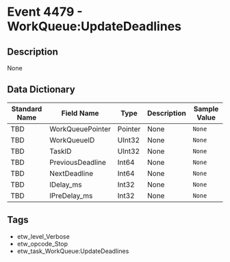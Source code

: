 # Event 4479 - WorkQueue:UpdateDeadlines

## Description
None

## Data Dictionary
|Standard Name|Field Name|Type|Description|Sample Value|
|---|---|---|---|---|
|TBD|WorkQueuePointer|Pointer|None|`None`|
|TBD|WorkQueueID|UInt32|None|`None`|
|TBD|TaskID|UInt32|None|`None`|
|TBD|PreviousDeadline|Int64|None|`None`|
|TBD|NextDeadline|Int64|None|`None`|
|TBD|lDelay_ms|Int32|None|`None`|
|TBD|lPreDelay_ms|Int32|None|`None`|

## Tags
* etw_level_Verbose
* etw_opcode_Stop
* etw_task_WorkQueue:UpdateDeadlines